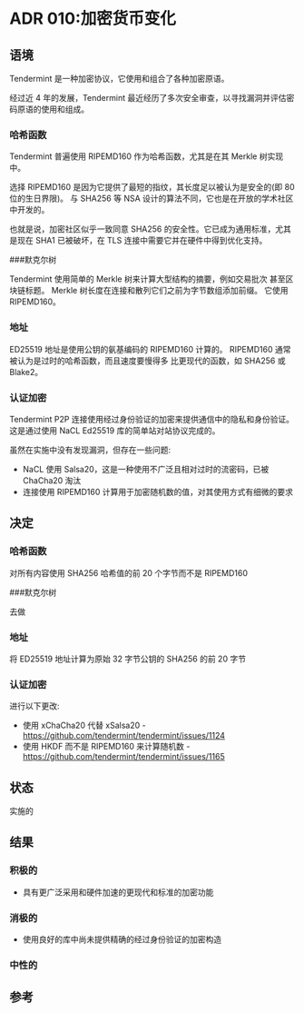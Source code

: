 # ADR 010:加密货币变化

## 语境

Tendermint 是一种加密协议，它使用和组合了各种加密原语。

经过近 4 年的发展，Tendermint 最近经历了多次安全审查，以寻找漏洞并评估密码原语的使用和组成。

### 哈希函数

Tendermint 普遍使用 RIPEMD160 作为哈希函数，尤其是在其 Merkle 树实现中。

选择 RIPEMD160 是因为它提供了最短的指纹，其长度足以被认为是安全的(即 80 位的生日界限)。
与 SHA256 等 NSA 设计的算法不同，它也是在开放的学术社区中开发的。

也就是说，加密社区似乎一致同意 SHA256 的安全性。它已成为通用标准，尤其是现在 SHA1 已被破坏，在 TLS 连接中需要它并在硬件中得到优化支持。

###默克尔树

Tendermint 使用简单的 Merkle 树来计算大型结构的摘要，例如交易批次
甚至区块链标题。 Merkle 树长度在连接和散列它们之前为字节数组添加前缀。
它使用 RIPEMD160。

### 地址

ED25519 地址是使用公钥的氨基编码的 RIPEMD160 计算的。
RIPEMD160 通常被认为是过时的哈希函数，而且速度要慢得多
比更现代的函数，如 SHA256 或 Blake2。

### 认证加密

Tendermint P2P 连接使用经过身份验证的加密来提供通信中的隐私和身份验证。
这是通过使用 NaCL Ed25519 库的简单站对站协议完成的。

虽然在实施中没有发现漏洞，但存在一些问题:

- NaCL 使用 Salsa20，这是一种使用不广泛且相对过时的流密码，已被 ChaCha20 淘汰
- 连接使用 RIPEMD160 计算用于加密随机数的值，对其使用方式有细微的要求

## 决定

### 哈希函数

对所有内容使用 SHA256 哈希值的前 20 个字节而不是 RIPEMD160

###默克尔树

去做

### 地址

将 ED25519 地址计算为原始 32 字节公钥的 SHA256 的前 20 字节

### 认证加密

进行以下更改:

- 使用 xChaCha20 代替 xSalsa20 - https://github.com/tendermint/tendermint/issues/1124
- 使用 HKDF 而不是 RIPEMD160 来计算随机数 - https://github.com/tendermint/tendermint/issues/1165

## 状态

实施的

## 结果

### 积极的

- 具有更广泛采用和硬件加速的更现代和标准的加密功能

### 消极的

- 使用良好的库中尚未提供精确的经过身份验证的加密构造

### 中性的

## 参考
